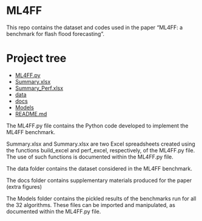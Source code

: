 # ML4FF

This repo contains the dataset and codes used in the paper “ML4FF: a benchmark for flash flood forecasting”.

# Project tree

 * [ML4FF.py](./ML4FF.py)
 * [Summary.xlsx](./Summary.xlsx)
 * [Summary_Perf.xlsx](./Summary_Perf.xlsx)
 * [data](./data)
 * [docs](./docs)
 * [Models](./Models)
 * [README.md](./README.md)

The ML4FF.py file contains the Python code developed to implement the ML4FF benchmark.

Summary.xlsx and Summary.xlsx are two Excel spreadsheets created using the functions build_excel and perf_excel, respectively, of the ML4FF.py file. The use of such functions is documented within the ML4FF.py file.

The data folder contains the dataset considered in the ML4FF benchmark.

The docs folder contains supplementary materials produced for the paper (extra figures)

The Models folder contains the pickled results of the benchmarks run for all the 32 algorithms. These files can be imported and manipulated, as documented within the ML4FF.py file.
